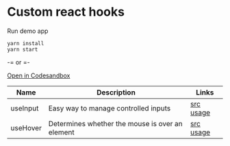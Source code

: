 # Custom react hooks

Run demo app
```
yarn install
yarn start
```

-=    or    =-

[Open in Codesandbox](https://codesandbox.io/p/sandbox/react-hooks-9h73r8) 

| Name | Description | Links |
| - | - | - |
| useInput | Easy way to manage controlled inputs | [src](src/hooks/useInput.js) [usage](src/pages/useInputTest.jsx) |
| useHover | Determines whether the mouse is over an element | [src](src/hooks/useHover.js) [usage](src/pages/useHoverTest.jsx) |

